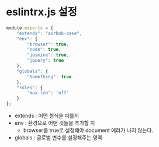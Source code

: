 # eslintrx.js 설정

``` js
module.exports = {
    "extends": "airbnb-base",
    "env": {
        "browser": true,
        "node": true,
        "jasmine": true,
        "jquery": true
    },
    "globals": {
        "SomeThing": true
    },
    "rules": {
        "max-len": 'off'
    }
};
```

* extends : 어떤 형식을 따를지
* env : 환경으로 어떤 것들을 추가할 지
  * browser를 true로 설정해야 document 에러가 나지 않는다.
* globals : 글로벌 변수를 설정해주는 영역